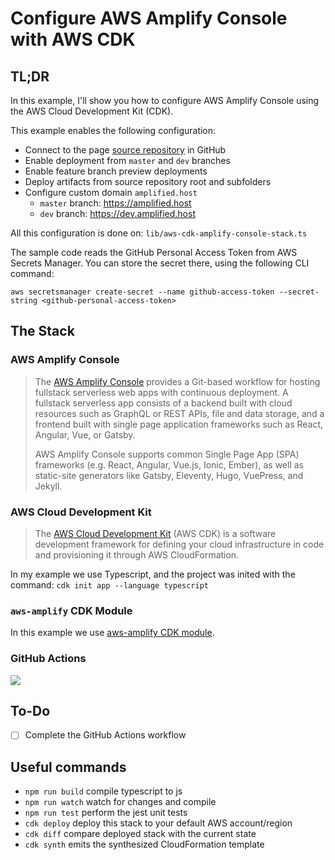 # Configure AWS Amplify Console with AWS CDK

## TL;DR

In this example, I'll show you how to configure AWS Amplify Console using the AWS Cloud Development Kit (CDK).

This example enables the following configuration:

- Connect to the page [source repository](https://github.com/nikovirtala/amplify-console-demo/) in GitHub
- Enable deployment from `master` and `dev` branches
- Enable feature branch preview deployments
- Deploy artifacts from source repository root and subfolders
- Configure custom domain `amplified.host`
  - `master` branch: https://amplified.host
  - `dev` branch: https://dev.amplified.host

All this configuration is done on: `lib/aws-cdk-amplify-console-stack.ts`

The sample code reads the GitHub Personal Access Token from AWS Secrets Manager. You can store the secret there, using the following CLI command:

`aws secretsmanager create-secret --name github-access-token --secret-string <github-personal-access-token>`

## The Stack

### AWS Amplify Console

> The [AWS Amplify Console](https://aws.amazon.com/amplify/console/) provides a Git-based workflow for hosting fullstack serverless web apps with continuous deployment. A fullstack serverless app consists of a backend built with cloud resources such as GraphQL or REST APIs, file and data storage, and a frontend built with single page application frameworks such as React, Angular, Vue, or Gatsby.
>
> AWS Amplify Console supports common Single Page App (SPA) frameworks (e.g. React, Angular, Vue.js, Ionic, Ember), as well as static-site generators like Gatsby, Eleventy, Hugo, VuePress, and Jekyll.

### AWS Cloud Development Kit

> The [AWS Cloud Development Kit](https://docs.aws.amazon.com/cdk/index.html) (AWS CDK) is a software development framework for defining your cloud infrastructure in code and provisioning it through AWS CloudFormation.

In my example we use Typescript, and the project was inited with the command: `cdk init app --language typescript`

### `aws-amplify` CDK Module

In this example we use [aws-amplify CDK module](https://docs.aws.amazon.com/cdk/api/latest/docs/aws-amplify-readme.html).

### GitHub Actions

![](https://github.com/nikovirtala/aws-cdk-amplify-console/workflows/Deploy%20to%20AWS%20Amplify%20Console/badge.svg)

## To-Do

- [ ] Complete the GitHub Actions workflow

## Useful commands

- `npm run build` compile typescript to js
- `npm run watch` watch for changes and compile
- `npm run test` perform the jest unit tests
- `cdk deploy` deploy this stack to your default AWS account/region
- `cdk diff` compare deployed stack with the current state
- `cdk synth` emits the synthesized CloudFormation template
